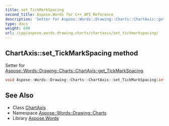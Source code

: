 ```yaml
---
title: set_TickMarkSpacing
second_title: Aspose.Words for C++ API Reference
description: 'Setter for Aspose::Words::Drawing::Charts::ChartAxis::get_TickMarkSpacing.'
type: docs
weight: 690
url: /cpp/aspose.words.drawing.charts/chartaxis/set_tickmarkspacing/
---
```

## ChartAxis::set_TickMarkSpacing method


Setter for [Aspose::Words::Drawing::Charts::ChartAxis::get_TickMarkSpacing](../get_tickmarkspacing/).

```cpp
void Aspose::Words::Drawing::Charts::ChartAxis::set_TickMarkSpacing(int32_t value)
```

## See Also

* Class [ChartAxis](../)
* Namespace [Aspose::Words::Drawing::Charts](../../)
* Library [Aspose.Words](../../../)
